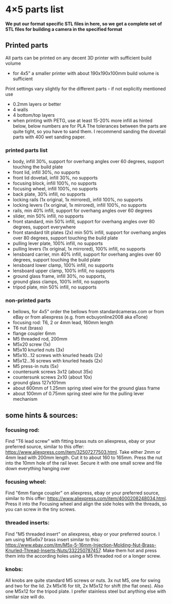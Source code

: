# 4&times;5 parts list

**We put our format specific STL files in here, so we get a complete set of STL files for building a camera in the specified format**

## Printed parts

All parts can be printed on any decent 3D printer with sufficient build volume 
- for 4x5" a smaller printer with about 190x190x100mm build volume is sufficient

Print settings vary slightly for the different parts - if not explicitly mentioned use
- 0.2mm layers or better
- 4 walls
- 4 bottom/top layers
- when printing with PETG, use at least 15-20% more infill as hinted below, below numbers are for PLA
The tolerances between the parts are quite tight, so you have to sand them. I recommend sanding the dovetail parts with 400 wet sanding paper. 

### printed parts list
- body, infill 30%, support for overhang angles over 60 degrees, support touching the build plate
- front lid, infill 30%, no supports
- front lid dovetail, infill 30%, no supports
- focusing block, infill 100%, no supports
- focusing wheel, infill 100%, no supports
- back plate, 30% infill, no supports
- locking rails (1x original, 1x mirrored), infill 100%, no supports
- locking levers (1x original, 1x mirrored), infill 100%, no supports
- rails, min 40% infill, support for overhang angles over 60 degrees
- slider, min 50% infill, no supports
- front standard, min 50% infill, support for overhang angles over 80 degrees, support everywhere
- front standard tilt plates (2x) min 50% infill, support for overhang angles over 80 degrees, support touching the build plate
- pulling lever plate, 100% infill, no supports
- pulling levers (1x original, 1x mirrored), 100% infill, no supports
- lensboard carrier, min 40% infill, support for overhang angles over 60 degrees, support touching the build plate
- lensboard lower clamp, 100% infill, no supports
- lensboard upper clamp, 100% infill, no supports
- ground glass frame, infill 30%, no supports,
- ground glass clamps, 100% infill, no supports
- tripod plate, min 50% infill, no supports

### non-printed parts
- bellows, for 4x5" order the bellows from standardcameras.com or from eBay or from aliexpress (e.g. from ecbuyonline2008 aka eTone)
- focusing rod: T6, 2 or 4mm lead, 160mm length
- T6 nut (brass) 
- flange coupler 6mm
- M5 threaded rod, 200mm
- M5x20 screw (1x)
- M5x10 knurled nuts (3x)
- M5x10...12 screws with knurled heads (2x)
- M5x12...16 screws with knurled heads (2x)
- M5 press-in nuts (5x)
- countersunk screws 3x12 (about 35x)
- countersunk screws 2x10 (about 10x)
- ground glass 127x101mm
- about 600mm of 1.25mm spring steel wire for the ground glass frame
- about 100mm of 0.75mm spring steel wire for the pulling lever mechanism

## some hints & sources:
### focusing rod:
Find "T6 lead screw" with fitting brass nuts on aliexpress, ebay or your preferred source, similar to this offer: https://www.aliexpress.com/item/32507277503.html. 
Take either 2mm or 4mm lead with 200mm length. 
Cut it to about 160 to 165mm. 
Press the nut into the 10mm hole of the rail lever. 
Secure it with one small screw and file down everything hanging over

### focusing wheel:
Find "6mm flange coupler" on aliexpress, ebay or your preferred source, similar to this offer: https://www.aliexpress.com/item/4000208248034.html.
Press it into the Focusing wheel and align the side holes with the threads, so you can screw in the tiny screws.

### threaded inserts:
Find "M5 threaded insert" on aliexpress, ebay or your preferred source. I am using M5x6x7 brass insert similar to this: https://www.ebay.com/itm/M5x-5-16mm-Injection-Molding-Nut-Brass-Knurled-Thread-Inserts-Nuts/332250787457. 
Make them hot and press them into the according holes using a M5 threaded rod or a longer screw.

### knobs:
All knobs are quite standard M5 screws or nuts. 
3x nut M5, one for swing and two for the lid. 
2x M5x16 for tilt, 2x M5x12 for shift (the flat ones). 
Also one M5x12 for the tripod plate. 
I prefer stainless steel but anything else with similar size will do.
